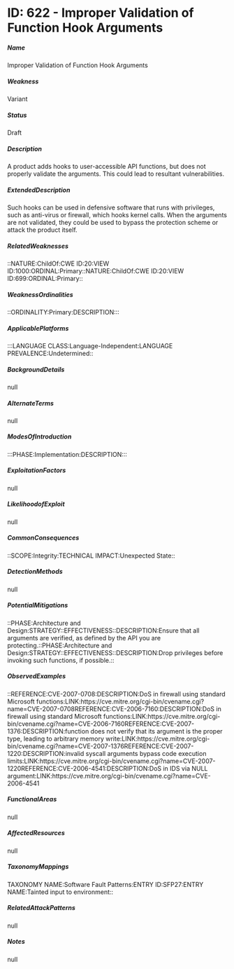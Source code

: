 # ID: 622 - Improper Validation of Function Hook Arguments
<h5>Name</h5>Improper Validation of Function Hook Arguments
<h5>Weakness</h5>Variant
<h5>Status</h5>Draft
<h5>Description</h5>A product adds hooks to user-accessible API functions, but does not properly validate the arguments. This could lead to resultant vulnerabilities.
<h5>ExtendedDescription</h5>Such hooks can be used in defensive software that runs with privileges, such as anti-virus or firewall, which hooks kernel calls. When the arguments are not validated, they could be used to bypass the protection scheme or attack the product itself.
<h5>RelatedWeaknesses</h5>::NATURE:ChildOf:CWE ID:20:VIEW ID:1000:ORDINAL:Primary::NATURE:ChildOf:CWE ID:20:VIEW ID:699:ORDINAL:Primary::
<h5>WeaknessOrdinalities</h5>::ORDINALITY:Primary:DESCRIPTION:::
<h5>ApplicablePlatforms</h5>:::LANGUAGE CLASS:Language-Independent:LANGUAGE PREVALENCE:Undetermined::
<h5>BackgroundDetails</h5>null
<h5>AlternateTerms</h5>null
<h5>ModesOfIntroduction</h5>:::PHASE:Implementation:DESCRIPTION:::
<h5>ExploitationFactors</h5>null
<h5>LikelihoodofExploit</h5>null
<h5>CommonConsequences</h5>::SCOPE:Integrity:TECHNICAL IMPACT:Unexpected State::
<h5>DetectionMethods</h5>null
<h5>PotentialMitigations</h5>::PHASE:Architecture and Design:STRATEGY::EFFECTIVENESS::DESCRIPTION:Ensure that all arguments are verified, as defined by the API you are protecting.::PHASE:Architecture and Design:STRATEGY::EFFECTIVENESS::DESCRIPTION:Drop privileges before invoking such functions, if possible.::
<h5>ObservedExamples</h5>::REFERENCE:CVE-2007-0708:DESCRIPTION:DoS in firewall using standard Microsoft functions:LINK:https://cve.mitre.org/cgi-bin/cvename.cgi?name=CVE-2007-0708REFERENCE:CVE-2006-7160:DESCRIPTION:DoS in firewall using standard Microsoft functions:LINK:https://cve.mitre.org/cgi-bin/cvename.cgi?name=CVE-2006-7160REFERENCE:CVE-2007-1376:DESCRIPTION:function does not verify that its argument is the proper type, leading to arbitrary memory write:LINK:https://cve.mitre.org/cgi-bin/cvename.cgi?name=CVE-2007-1376REFERENCE:CVE-2007-1220:DESCRIPTION:invalid syscall arguments bypass code execution limits:LINK:https://cve.mitre.org/cgi-bin/cvename.cgi?name=CVE-2007-1220REFERENCE:CVE-2006-4541:DESCRIPTION:DoS in IDS via NULL argument:LINK:https://cve.mitre.org/cgi-bin/cvename.cgi?name=CVE-2006-4541
<h5>FunctionalAreas</h5>null
<h5>AffectedResources</h5>null
<h5>TaxonomyMappings</h5>TAXONOMY NAME:Software Fault Patterns:ENTRY ID:SFP27:ENTRY NAME:Tainted input to environment::
<h5>RelatedAttackPatterns</h5>null
<h5>Notes</h5>null

